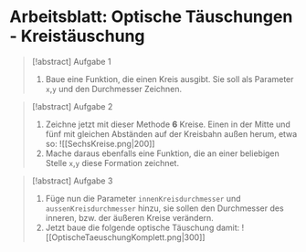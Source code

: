 # Arbeitsblatt: Optische Täuschungen - Kreistäuschung

> [!abstract] Aufgabe 1
> 1. Baue eine Funktion, die einen Kreis ausgibt. Sie soll als Parameter `x`,`y` und den Durchmesser Zeichnen.


> [!abstract] Aufgabe 2
> 1. Zeichne jetzt mit dieser Methode **6** Kreise. Einen in der Mitte und fünf mit gleichen Abständen auf der Kreisbahn außen herum, etwa so:
>  ![[SechsKreise.png|200]]
>  2. Mache daraus ebenfalls eine Funktion, die an einer beliebigen Stelle `x`,`y` diese Formation zeichnet.

> [!abstract] Aufgabe 3
> 1. Füge nun die Parameter `innenKreisdurchmesser` und `aussenKreisdurchmesser` hinzu, sie sollen den Durchmesser des inneren, bzw. der äußeren Kreise verändern.
> 2. Jetzt baue die folgende optische Täuschung damit:
>    ![[OptischeTaeuschungKomplett.png|300]]
